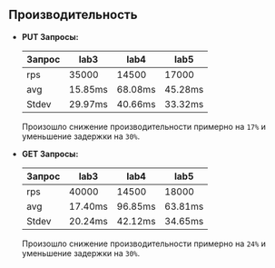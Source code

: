 ## Производительность

- **PUT Запросы:**

  | Запрос | lab3    | lab4    | lab5    |
    |--------|---------|---------|---------|
  | rps    | 35000   | 14500   | 17000   |
  | avg    | 15.85ms | 68.08ms | 45.28ms |
  | Stdev  | 29.97ms | 40.66ms | 33.32ms |

  Произошло снижение производительности примерно на `17%` и уменьшение задержки на `30%`.

- **GET Запросы:**

  | Запрос | lab3    | lab4    | lab5    |
    |--------|---------|---------|---------|
  | rps    | 40000   | 14500   | 18000   |
  | avg    | 17.40ms | 96.85ms | 63.81ms |
  | Stdev  | 20.24ms | 42.12ms | 34.65ms |

  Произошло снижение производительности примерно на `24%` и уменьшение задержки на `30%`.



